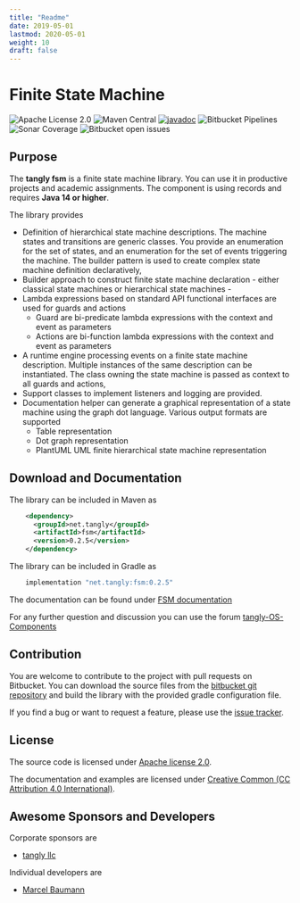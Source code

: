 ```yaml
---
title: "Readme"
date: 2019-05-01
lastmod: 2020-05-01
weight: 10
draft: false
---
```


# Finite State Machine

![Apache License 2.0](https://img.shields.io/badge/license-Apache%202-blue.svg)
![Maven Central](https://img.shields.io/maven-central/v/net.tangly/fsm.svg)
[![javadoc](https://javadoc.io/badge2/net.tangly/fsm/javadoc.svg)](https://javadoc.io/doc/net.tangly/fsm)
![Bitbucket Pipelines](https://img.shields.io/bitbucket/pipelines/tangly-team/tangly-os.svg)
![Sonar Coverage](https://img.shields.io/sonar/https/sonarcloud.io/tangly-os-at-tangly.net/coverage.svg)
![Bitbucket open issues](https://img.shields.io/bitbucket/issues-raw/tangly/tangly-os.svg)

## Purpose

The **tangly fsm** is a finite state machine library. You can use it in productive projects and academic assignments.
The component is using records and requires **Java 14 or higher**.

The library provides

* Definition of hierarchical state machine descriptions. The machine states and transitions are generic classes. You provide an enumeration for the
  set of states, and an enumeration for the set of events triggering the machine. The builder pattern is used to create complex state machine 
  definition declaratively,
* Builder approach to construct finite state machine declaration - either classical state machines or hierarchical state machines -
* Lambda expressions based on standard API functional interfaces are used for guards and actions
  * Guard are bi-predicate lambda expressions with the context and event as parameters
  * Actions are bi-function lambda expressions with the context and event as parameters 
* A runtime engine processing events on a finite state machine description. Multiple instances of the same description can be instantiated. The class 
  owning the state machine is passed as context to all guards and actions,
* Support classes to implement listeners and logging are provided. 
* Documentation helper can generate a graphical representation of a state machine using the graph dot language. Various output formats are supported
  * Table representation
  * Dot graph representation
  * PlantUML UML finite hierarchical state machine representation

## Download and Documentation

The library can be included in Maven as

```xml
    <dependency>
      <groupId>net.tangly</groupId>
      <artifactId>fsm</artifactId>
      <version>0.2.5</version>
    </dependency>
```    

The library can be included in Gradle as

```groovy
    implementation "net.tangly:fsm:0.2.5"
```
 
The documentation can be found under [FSM documentation](https://tangly-team.bitbucket.io/fsm/)

For any further question and discussion you can use the forum [tangly-OS-Components](https://groups.google.com/d/forum/tangly-os-components)
        
## Contribution

You are welcome to contribute to the project with pull requests on Bitbucket. You can download the source files from the 
[bitbucket git repository](https://bitbucket.org/tangly-team/tangly-os.git) and build  the library with the provided gradle configuration file.

If you find a bug or want to request a feature, please use the [issue tracker](https://bitbucket.org/tangly-team/tangly-os/issues).

## License

The source code is licensed under [Apache license 2.0](https://www.apache.org/licenses/LICENSE-2.0).

The documentation and examples are licensed under [Creative Common (CC Attribution 4.0 International)](https://creativecommons.org/licenses/by/4.0/).

## Awesome Sponsors and Developers

Corporate sponsors are

* [tangly llc](https://www.tangly.net)

Individual developers are

* [Marcel Baumann](https://linkedin.com/in/marcelbaumann)
